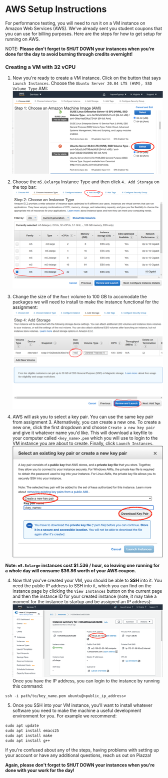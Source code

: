 # AWS Setup Instructions #

For performance testing, you will need to run it on a VM instance on Amazon Web Services (AWS). We've already sent you student coupons that you can use for billing purposes. Here are the steps for how to get setup for running on AWS.

NOTE: __Please don't forget to SHUT DOWN your instances when you're done for the day to avoid burning through credits overnight!__

### Creating a VM with 32 vCPU ###
      
1. Now you're ready to create a VM instance. Click on the button that says `Launch Instances`. Choose the `Ubuntu Server 20.04 LTS (HVM), SSD Volume Type` AMI:
![AMI Selection](handout/AMI.png?raw=true)

2. Choose the `m5.8xlarge` Instance Type and then click `4. Add Storage` on the top bar: 
![instance](handout/instance_type_big.png?raw=true)

3. Change the size of the `Root` volume to 100 GB to accomodate the packages we will need to install to make the instance functional for the assignment:
![Storage](handout/storage_big.png?raw=true)

5. AWS will ask you to select a key pair. You can use the same key pair from assignment 3. Alternatively, you can create a new one. To create a new one, click the first dropdown and choose `Create a new key pair` and give it whatever name you'd like. This will download a keyfile to your computer called `<key_name>.pem` which you will use to login to the VM instance you are about to create. Finally, click `Launch Instances`.
![Key Pair](handout/new_key_pair.png?raw=true)

__Note: `m5.8xlarge` instances cost $1.536 / hour, so leaving one running for a whole day will consume $36.86 worth of your AWS coupon.__

4. Now that you've created your VM, you should be able to __SSH__ into it. You need the public IP address to SSH into it, which you can find on the instance page by clicking the `View Instances` button on the current page and then the instance ID for your created instance (note, it may take a moment for the instance to startup and be assigned an IP address):
![IP Address](handout/ip_address.png?raw=true)
Once you have the IP address, you can login to the instance by running this command:
~~~~
ssh -i path/to/key_name.pem ubuntu@<public_ip_address>
~~~~

5. Once you SSH into your VM instance, you'll want to install whatever software you need to make the machine a useful development environment for you.  For example we recommend:
~~~~
sudo apt update
sudo apt install emacs25
sudo apt install make
sudo apt install g++
~~~~

If you're confused about any of the steps, having problems with setting up your account or have any additional questions, reach us out on Piazza!
  
__Again, please don't forget to SHUT DOWN your instances when you're done with your work for the day!__
